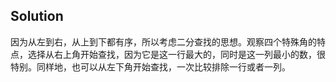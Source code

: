 ## Solution
因为从左到右，从上到下都有序，所以考虑二分查找的思想。观察四个特殊角的特点，选择从右上角开始查找，因为它是这一行最大的，同时是这一列最小的数，很特别。同样地，也可以从左下角开始查找，一次比较排除一行或者一列。